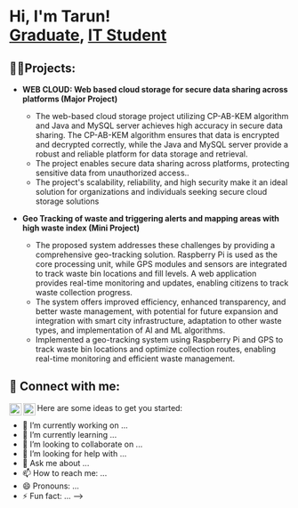 <h1>Hi, I'm Tarun! <br/><a href="https://github.com/joshmadakor1">Graduate</a>,  <a href="https://www.linkedin.com/in/tarun-tandur-a7a39024b">IT Student</a>

<h2>👨‍💻Projects:</h2>

- <b>WEB CLOUD: Web based cloud storage for secure data sharing across platforms (Major Project)</b>
  - The web-based cloud storage project utilizing CP-AB-KEM algorithm and Java and MySQL server achieves high 
accuracy in secure data sharing. The CP-AB-KEM algorithm ensures that data is encrypted and decrypted 
correctly, while the Java and MySQL server provide a robust and reliable platform for data storage and 
retrieval.  
  - The project enables secure data sharing across platforms, protecting sensitive data from unauthorized access.. 
  - The project's scalability, reliability, and high security make it an ideal solution for organizations and 
individuals seeking secure cloud storage solutions

- <b>Geo Tracking of waste and triggering alerts and mapping areas with high waste index (Mini Project)</b>
  - The proposed system addresses these challenges by providing a comprehensive geo-tracking solution. Raspberry 
Pi is used as the core processing unit, while GPS modules and sensors are integrated to track waste bin locations 
and fill levels. A web application provides real-time monitoring and updates, enabling citizens to track waste 
collection progress. 
  - The system offers improved efficiency, enhanced transparency, and better waste management, with potential for 
future expansion and integration with smart city infrastructure, adaptation to other waste types, and 
implementation of AI and ML algorithms. 
  - Implemented a geo-tracking system using Raspberry Pi and GPS to track waste bin locations and optimize 
collection routes, enabling real-time monitoring and efficient waste management.

<h2> 🤳 Connect with me:</h2>

[<img align="left" alt="JoshMadakor | LinkedIn" width="22px" src="https://cdn.jsdelivr.net/npm/simple-icons@v3/icons/linkedin.svg" />][linkedin]
[<img align="left" alt="JoshMadakor | Instagram" width="22px" src="https://cdn.jsdelivr.net/npm/simple-icons@v3/icons/instagram.svg" />][instagram]


[instagram]: https://www.instagram.com/_ta_run_007/
[linkedin]: (https://www.linkedin.com/in/tarun-tandur-a7a39024b)

Here are some ideas to get you started:

- 🔭 I’m currently working on ...
- 🌱 I’m currently learning ...
- 👯 I’m looking to collaborate on ...
- 🤔 I’m looking for help with ...
- 💬 Ask me about ...
- 📫 How to reach me: ...
- 😄 Pronouns: ...
- ⚡ Fun fact: ...
-->
